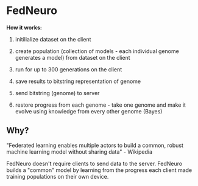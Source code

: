# FedNeuro

**How it works:**

1. initilialize dataset on the client

2. create population (collection of models - each individual genome generates a model) from dataset on the client

3. run for up to 300 generations on the client 

4. save results to bitstring representation of genome

5. send bitstring (genome) to server

6. restore progress from each genome - take one genome and make it evolve using knowledge from every other genome  (Bayes)


## Why?

"Federated learning enables multiple actors to build a common, robust machine learning model without sharing data" - Wikipedia

FedNeuro doesn't require clients to send data to the server. FedNeuro builds a "common" model by learning from the progress each client made training populations on their own device.

